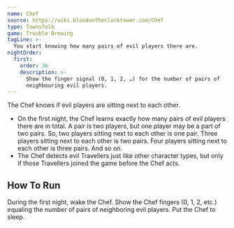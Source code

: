 ```yaml
---
name: Chef
source: https://wiki.bloodontheclocktower.com/Chef
type: Townsfolk
game: Trouble Brewing
tagLine: >-
  You start knowing how many pairs of evil players there are.
nightOrder:
  first:
    order: 36
    description: >-
      Show the finger signal (0, 1, 2, …) for the number of pairs of
      neighbouring evil players.
---
```


The Chef knows if evil players are sitting next to each other.

- On the first night, the Chef learns exactly how many pairs of evil
  players there are in total. A pair is two players, but one player may
  be a part of two pairs. So, two players sitting next to each other is
  one pair. Three players sitting next to each other is two pairs. Four
  players sitting next to each other is three pairs. And so on.
- The Chef detects evil Travellers just like other character types, but
  only if those Travellers joined the game before the Chef acts.

## How To Run

During the first night, wake the Chef. Show the Chef fingers (0, 1, 2,
etc.) equaling the number of pairs of neighboring evil players. Put the
Chef to sleep.
